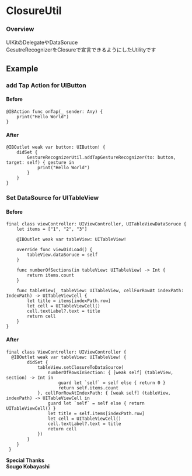 # ClosureUtil
### Overview  
UIKitのDelegateやDataSoruce  
GesutreRecognizerをClosureで宣言できるようにしたUtilityです

## Example
### add Tap Action for UIButton
#### Before
```
@IBAction func onTap(_ sender: Any) {
    print("Hello World")
}
```
#### After
```
@IBOutlet weak var button: UIButton! {
    didSet {
        GestureRecognizerUtil.addTapGestureRecognizer(to: button, target: self) { gesture in
            print("Hello World")
        }
    }
}
```

### Set DataSource for UITableView
#### Before
```
final class viewController: UIViewController, UITableViewDataSoruce {
    let items = ["1", "2", "3"]
    
    @IBOutlet weak var tableView: UITableView!
    
    override func viewDidLoad() {
        tableView.dataSoruce = self
    }
    
    func numberOfSections(in tableView: UITableView) -> Int {
        return items.count
    }
    
    func tableView(_ tableView: UITableView, cellForRowAt indexPath: IndexPath) -> UITableViewCell {
        let title = items[indexPath.row]
        let cell = UITableViewCell()
        cell.textLabel?.text = title
        return cell
    }
}
```

#### After
```
final class ViewController: UIViewController {
  @IBOutlet weak var tableView: UITableView! {
        didSet {
            tableView.setClosureToDataSource(
                numberOfRowsInSection: { [weak self] (tableView, section) -> Int in
                    guard let `self` = self else { return 0 }
                    return self.items.count
            }, cellForRowAtIndexPath: { [weak self] (tableView, indexPath) -> UITableViewCell in
                guard let `self` = self else { return UITableViewCell() }
                let title = self.items[indexPath.row]
                let cell = UITableViewCell()
                cell.textLabel?.text = title
                return cell
            })
        }
    }
 }
```

**Special Thanks  
Sougo Kobayashi**
